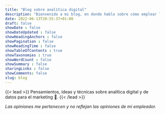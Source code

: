 ```yaml
---
title: "Blog sobre analítica digital"
description: "Bienvenido a mi blog, en donde hablo sobre cómo emplear la data para hacer marketing digital."
date: 2022-06-13T20:55:37+01:00
draft: false
showDate : false
showDateUpdated : false
showHeadingAnchors : false
showPagination : false
showReadingTime : false
showTableOfContents : true
showTaxonomies : true 
showWordCount : false
showSummary : false
sharingLinks : false
showComments: false
slug: blog
---
```


{{< lead >}}
Pensamientos, ideas y técnicas sobre analítica digital y de datos para el marketing 🧐.
{{< /lead >}}

_Las opiniones me pertenecen y no reflejan las opiniones de mi empleador._

